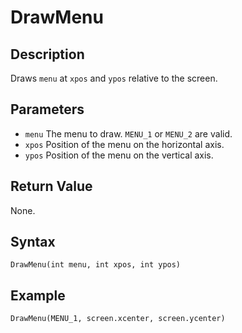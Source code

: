# DrawMenu

## Description
Draws `menu` at `xpos` and `ypos` relative to the screen.

## Parameters
- `menu`
The menu to draw. `MENU_1` or `MENU_2` are valid.
- `xpos`
Position of the menu on the horizontal axis.
- `ypos`
Position of the menu on the vertical axis.

## Return Value
None.

## Syntax
```
DrawMenu(int menu, int xpos, int ypos)
```

## Example
```
DrawMenu(MENU_1, screen.xcenter, screen.ycenter)
```